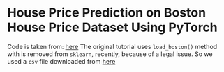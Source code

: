 # House Price Prediction on Boston House Price Dataset Using PyTorch
Code is taken from: [here](https://github.com/Nanfengzhijia/Pytorch-boston-house-price/blob/master/homework-house-pytorch.py)
The original tutorial uses `load_boston()` method with is removed from `sklearn`, recently, because of a legal issue. 
So we used a `csv` file downloaded from [here](https://www.kaggle.com/datasets/arunjathari/bostonhousepricedata)
